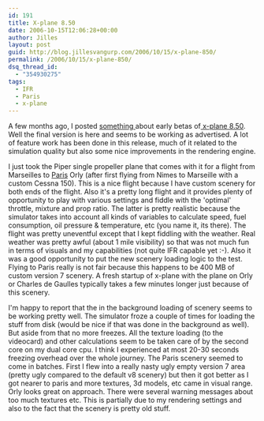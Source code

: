 ```yaml
---
id: 191
title: X-plane 8.50
date: 2006-10-15T12:06:28+00:00
author: Jilles
layout: post
guid: http://blog.jillesvangurp.com/2006/10/15/x-plane-850/
permalink: /2006/10/15/x-plane-850/
dsq_thread_id:
  - "354930275"
tags:
  - IFR
  - Paris
  - x-plane
---
```

A few months ago, I posted <a href="http://blog.jillesvangurp.com/2006/07/22/x-plane-850-beta/">something </a>about early betas of<a href="http://x-plane.com/"> x-plane 8.50</a>. Well the final version is here and seems to be working as advertised. A lot of feature work has been done in this release, much of it related to the simulation quality but also some nice improvements in the rendering engine.

I just took the Piper single propeller plane that comes with it for a flight from Marseilles to <a href="http://baugras.club.fr/xplane/Accueil_english.html">Paris</a> Orly (after first flying from Nimes to Marseille with a custom Cessna 150). This is a nice flight because I have custom scenery for both ends of the flight. Also it's a pretty long flight and it provides plenty of opportunity to play with various settings and fiddle with the 'optimal' throttle, mixture and prop ratio. The latter is pretty realistic because the simulator takes into account all kinds of variables to calculate speed, fuel consumption, oil pressure & temperature, etc (you name it, its there).
The flight was pretty uneventful except that I kept fiddling with the weather. Real weather was pretty awful (about 1 mile visibility) so that was not much fun in terms of visuals and my capabilities (not quite IFR capable yet :-). Also it was a good opportunity to put the new scenery loading logic to the test. Flying to Paris really is not fair because this happens to be 400 MB of custom version 7 scenery. A fresh startup of x-plane with the plane on Orly or Charles de Gaulles typically takes a few minutes longer just because of this scenery.

I'm happy to report that the in the background loading of scenery seems to be working pretty well. The simulator froze a couple of times for loading the stuff from disk (would be nice if that was done in the background as well). But aside from that no more freezes. All the texture loading (to the videocard) and other calculations seem to be taken care of by the second core on my dual core cpu. I think I experienced at most 20-30 seconds  freezing overhead over the whole journey. The Paris scenery seemed to come in batches. First I flew into a really nasty ugly empty version 7 area (pretty ugly compared to the default v8 scenery) but then it got better as I got nearer to paris and more textures, 3d models, etc came in visual range. Orly looks great on approach. There were several warning messages about too much textures etc. This is partially due to my rendering settings and also to the fact that the scenery is pretty old stuff.